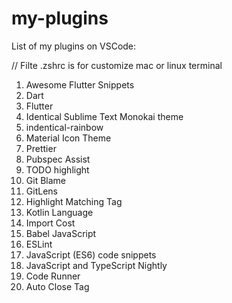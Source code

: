 # my-plugins
List of my plugins on VSCode:

// Filte .zshrc is for customize mac or linux terminal

1. Awesome Flutter Snippets
2. Dart
3. Flutter
4. Identical Sublime Text Monokai theme
5. indentical-rainbow
6. Material Icon Theme
7. Prettier
8. Pubspec Assist
9. TODO highlight
10. Git Blame
11. GitLens
12. Highlight Matching Tag
13. Kotlin Language
14. Import Cost
15. Babel JavaScript
16. ESLint 
17. JavaScript (ES6) code snippets
18. JavaScript and TypeScript Nightly
19. Code Runner
20. Auto Close Tag
